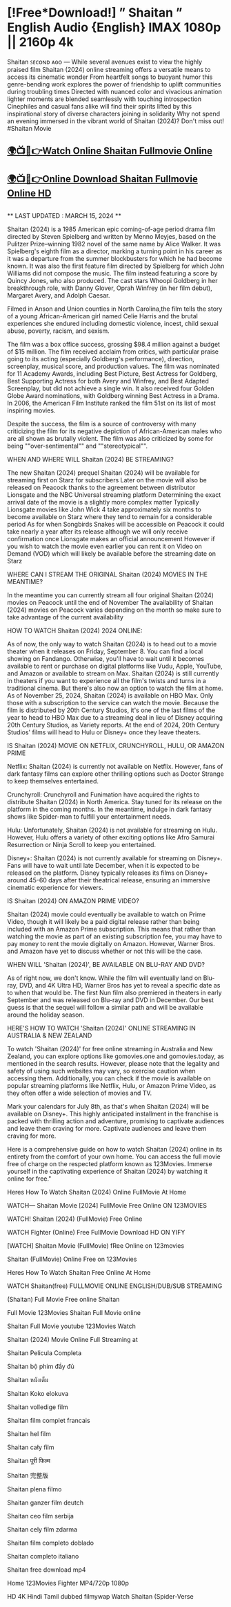 <h1>[!Free*Download!] ” Shaitan ” English Audio {English} IMAX 1080p || 2160p 4k </h1>

Shaitan ꜱᴇᴄᴏɴᴅ ᴀɢᴏ — While several avenues exist to view the highly praised film Shaitan (2024) online streaming offers a versatile means to access its cinematic wonder From heartfelt songs to buoyant humor this genre-bending work explores the power of friendship to uplift communities during troubling times Directed with nuanced color and vivacious animation lighter moments are blended seamlessly with touching introspection Cinephiles and casual fans alike will find their spirits lifted by this inspirational story of diverse characters joining in solidarity Why not spend an evening immersed in the vibrant world of Shaitan (2024)? Don't miss out! #Shaitan Movie


<h2 class="heading-element" dir="auto"><a href="https://t.co/jqxqSR6z95" rel="nofollow">🌍📺📱👉Watch Online Shaitan Fullmovie Online</a></h2>

<h2 class="heading-element" dir="auto"><a href="https://t.co/jqxqSR6z95" rel="nofollow">🌍📺📱👉Online Download Shaitan Fullmovie Online HD</a></h2>


<a href="https://t.co/jqxqSR6z95" rel=" nofollow ugc"><img src="https://gitlab.com/gitlab-org/gitlab/uploads/3cf6d462d59a101d5ef9380fbe16b4ce/687474703a2f2f762e6661737463646e2e636f2f752f62316565303438342f31323530303233392d302d7566632d6c6976652d73747265616d696e672d6f2e676966.gif" title="" alt=""></a>

** LAST UPDATED : MARCH 15, 2024 **

Shaitan (2024) is a 1985 American epic coming-of-age period drama film directed by Steven Spielberg and written by Menno Meyjes, based on the Pulitzer Prize–winning 1982 novel of the same name by Alice Walker. It was Spielberg's eighth film as a director, marking a turning point in his career as it was a departure from the summer blockbusters for which he had become known. It was also the first feature film directed by Spielberg for which John Williams did not compose the music. The film instead featuring a score by Quincy Jones, who also produced. The cast stars Whoopi Goldberg in her breakthrough role, with Danny Glover, Oprah Winfrey (in her film debut), Margaret Avery, and Adolph Caesar.

Filmed in Anson and Union counties in North Carolina,the film tells the story of a young African-American girl named Celie Harris and the brutal experiences she endured including domestic violence, incest, child sexual abuse, poverty, racism, and sexism.

The film was a box office success, grossing $98.4 million against a budget of $15 million. The film received acclaim from critics, with particular praise going to its acting (especially Goldberg's performance), direction, screenplay, musical score, and production values. The film was nominated for 11 Academy Awards, including Best Picture, Best Actress for Goldberg, Best Supporting Actress for both Avery and Winfrey, and Best Adapted Screenplay, but did not achieve a single win. It also received four Golden Globe Award nominations, with Goldberg winning Best Actress in a Drama. In 2006, the American Film Institute ranked the film 51st on its list of most inspiring movies.

Despite the success, the film is a source of controversy with many criticizing the film for its negative depiction of African-American males who are all shown as brutally violent. The film was also criticized by some for being ""over-sentimental"" and ""stereotypical"".

WHEN AND WHERE WILL Shaitan (2024) BE STREAMING?

The new Shaitan (2024) prequel Shaitan (2024) will be available for streaming first on Starz for subscribers Later on the movie will also be released on Peacock thanks to the agreement between distributor Lionsgate and the NBC Universal streaming platform Determining the exact arrival date of the movie is a slightly more complex matter Typically Lionsgate movies like John Wick 4 take approximately six months to become available on Starz where they tend to remain for a considerable period As for when Songbirds Snakes will be accessible on Peacock it could take nearly a year after its release although we will only receive confirmation once Lionsgate makes an official announcement However if you wish to watch the movie even earlier you can rent it on Video on Demand (VOD) which will likely be available before the streaming date on Starz

WHERE CAN I STREAM THE ORIGINAL Shaitan (2024) MOVIES IN THE MEANTIME?

In the meantime you can currently stream all four original Shaitan (2024) movies on Peacock until the end of November The availability of Shaitan (2024) movies on Peacock varies depending on the month so make sure to take advantage of the current availability

HOW TO WATCH Shaitan (2024) 2024 ONLINE:

As of now, the only way to watch Shaitan (2024) is to head out to a movie theater when it releases on Friday, September 8. You can find a local showing on Fandango. Otherwise, you'll have to wait until it becomes available to rent or purchase on digital platforms like Vudu, Apple, YouTube, and Amazon or available to stream on Max. Shaitan (2024) is still currently in theaters if you want to experience all the film's twists and turns in a traditional cinema. But there's also now an option to watch the film at home. As of November 25, 2024, Shaitan (2024) is available on HBO Max. Only those with a subscription to the service can watch the movie. Because the film is distributed by 20th Century Studios, it's one of the last films of the year to head to HBO Max due to a streaming deal in lieu of Disney acquiring 20th Century Studios, as Variety reports. At the end of 2024, 20th Century Studios' films will head to Hulu or Disney+ once they leave theaters.

IS Shaitan (2024) MOVIE ON NETFLIX, CRUNCHYROLL, HULU, OR AMAZON PRIME

Netflix: Shaitan (2024) is currently not available on Netflix. However, fans of dark fantasy films can explore other thrilling options such as Doctor Strange to keep themselves entertained.

Crunchyroll: Crunchyroll and Funimation have acquired the rights to distribute Shaitan (2024) in North America. Stay tuned for its release on the platform in the coming months. In the meantime, indulge in dark fantasy shows like Spider-man to fulfill your entertainment needs.

Hulu: Unfortunately, Shaitan (2024) is not available for streaming on Hulu. However, Hulu offers a variety of other exciting options like Afro Samurai Resurrection or Ninja Scroll to keep you entertained.

Disney+: Shaitan (2024) is not currently available for streaming on Disney+. Fans will have to wait until late December, when it is expected to be released on the platform. Disney typically releases its films on Disney+ around 45-60 days after their theatrical release, ensuring an immersive cinematic experience for viewers.

IS Shaitan (2024) ON AMAZON PRIME VIDEO?

Shaitan (2024) movie could eventually be available to watch on Prime Video, though it will likely be a paid digital release rather than being included with an Amazon Prime subscription. This means that rather than watching the movie as part of an existing subscription fee, you may have to pay money to rent the movie digitally on Amazon. However, Warner Bros. and Amazon have yet to discuss whether or not this will be the case.

WHEN WILL 'Shaitan (2024)', BE AVAILABLE ON BLU-RAY AND DVD?

As of right now, we don't know. While the film will eventually land on Blu-ray, DVD, and 4K Ultra HD, Warner Bros has yet to reveal a specific date as to when that would be. The first Nun film also premiered in theaters in early September and was released on Blu-ray and DVD in December. Our best guess is that the sequel will follow a similar path and will be available around the holiday season.

HERE'S HOW TO WATCH 'Shaitan (2024)' ONLINE STREAMING IN AUSTRALIA & NEW ZEALAND

To watch 'Shaitan (2024)' for free online streaming in Australia and New Zealand, you can explore options like gomovies.one and gomovies.today, as mentioned in the search results. However, please note that the legality and safety of using such websites may vary, so exercise caution when accessing them. Additionally, you can check if the movie is available on popular streaming platforms like Netflix, Hulu, or Amazon Prime Video, as they often offer a wide selection of movies and TV.

Mark your calendars for July 8th, as that's when Shaitan (2024) will be available on Disney+. This highly anticipated installment in the franchise is packed with thrilling action and adventure, promising to captivate audiences and leave them craving for more. Captivate audiences and leave them craving for more.

Here is a comprehensive guide on how to watch Shaitan (2024) online in its entirety from the comfort of your own home. You can access the full movie free of charge on the respected platform known as 123Movies. Immerse yourself in the captivating experience of Shaitan (2024) by watching it online for free."

Heres How To Watch Shaitan (2024) Online FullMovie At Home

WATCH— Shaitan Movie [2024] FullMovie Free Online ON 123MOVIES

WATCH! Shaitan (2024) (FullMovie) Free Online

WATCH Fighter (Online) Free FullMovie Download HD ON YIFY

[WATCH] Shaitan Movie (FullMovie) fRee Online on 123movies

Shaitan (FullMovie) Online Free on 123Movies

Heres How To Watch Shaitan Free Online At Home

WATCH Shaitan(free) FULLMOVIE ONLINE ENGLISH/DUB/SUB STREAMING

(Shaitan) Full Movie Free online Shaitan

Full Movie 123Movies Shaitan Full Movie online

Shaitan Full Movie youtube 123Movies Watch

Shaitan (2024) Movie Online Full Streaming at

Shaitan Pelicula Completa

Shaitan bộ phim đầy đủ

Shaitan หนังเต็ม

Shaitan Koko elokuva

Shaitan volledige film

Shaitan film complet francais

Shaitan hel film

Shaitan cały film

Shaitan पूरी फिल्म

Shaitan 完整版

Shaitan plena filmo

Shaitan ganzer film deutch

Shaitan ceo film serbija

Shaitan cely film zdarma

Shaitan film completo doblado

Shaitan completo italiano

Shaitan free download mp4

Home 123Movies Fighter MP4/720p 1080p

HD 4K Hindi Tamil dubbed filmywap Watch Shaitan (Spider-Verse
